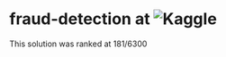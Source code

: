 # fraud-detection at ![Kaggle](https://www.kaggle.com/c/ieee-fraud-detection/leaderboard)

This solution was ranked at 181/6300 
